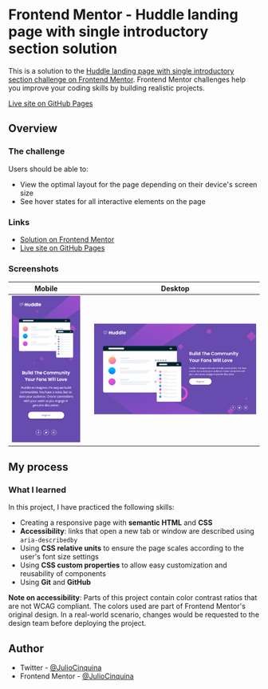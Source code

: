 # Frontend Mentor - Huddle landing page with single introductory section solution

This is a solution to the [Huddle landing page with single introductory section challenge on Frontend Mentor](https://www.frontendmentor.io/challenges/huddle-landing-page-with-a-single-introductory-section-B_2Wvxgi0). Frontend Mentor challenges help you improve your coding skills by building realistic projects.

[Live site on GitHub Pages](https://juliocinquina.github.io/fem-huddle-landing-page-intro/)

## Overview

### The challenge

Users should be able to:

- View the optimal layout for the page depending on their device's screen size
- See hover states for all interactive elements on the page

### Links

- [Solution on Frontend Mentor]()
- [Live site on GitHub Pages](https://juliocinquina.github.io/fem-huddle-landing-page-intro/)

### Screenshots

|                                Mobile                                 |     |                                 Desktop                                 |
| :-------------------------------------------------------------------: | :-: | :---------------------------------------------------------------------: |
| ![Mobile layout of the solution](./screenshots/screenshot-mobile.png) |     | ![Desktop layout of the solution](./screenshots/screenshot-desktop.png) |

## My process

### What I learned

In this project, I have practiced the following skills:

- Creating a responsive page with **semantic HTML** and **CSS**
- **Accessibility**: links that open a new tab or window are described using `aria-describedby`
- Using **CSS relative units** to ensure the page scales according to the user's font size settings
- Using **CSS custom properties** to allow easy customization and reusability of components
- Using **Git** and **GitHub**

**Note on accessibility**: Parts of this project contain color contrast ratios that are not WCAG compliant. The colors used are part of Frontend Mentor's original design. In a real-world scenario, changes would be requested to the design team before deploying the project.

## Author

- Twitter - [@JulioCinquina](https://twitter.com/JulioCinquina)
- Frontend Mentor - [@JulioCinquina](https://www.frontendmentor.io/profile/JulioCinquina)
